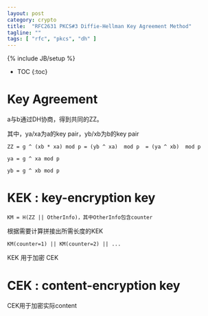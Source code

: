 ```yaml
---
layout: post
category: crypto
title:  "RFC2631 PKCS#3 Diffie-Hellman Key Agreement Method"
tagline: ""
tags: [ "rfc", "pkcs", "dh" ] 
---
```

{% include JB/setup %}

* TOC
{:toc}

# Key Agreement 

a与b通过DH协商，得到共同的ZZ。

其中，ya/xa为a的key pair，yb/xb为b的key pair

    ZZ = g ^ (xb * xa) mod p = (yb ^ xa)  mod p  = (ya ^ xb)  mod p

    ya = g ^ xa mod p

    yb = g ^ xb mod p


# KEK : key-encryption key

    KM = H(ZZ || OtherInfo)，其中OtherInfo包含counter

根据需要计算拼接出所需长度的KEK

    KM(counter=1) || KM(counter=2) || ...

KEK 用于加密 CEK

# CEK : content-encryption key

CEK用于加密实际content

